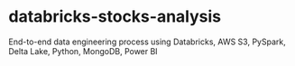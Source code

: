 # databricks-stocks-analysis
End-to-end data engineering process using Databricks, AWS S3, PySpark, Delta Lake, Python, MongoDB, Power BI

